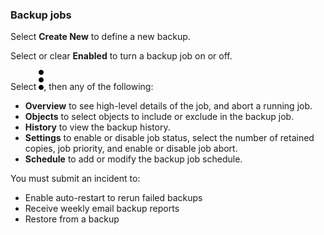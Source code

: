 ### Backup jobs

Select **Create New** to define a new backup.

Select or clear **Enabled** to turn a backup job on or off.

Select ![more_vert_kebob-15px.svg](more_vert_kebob-15px.svg), then any of the following:

- **Overview** to see high-level details of the job, and abort a running job.
- **Objects** to select objects to include or exclude in the backup job.
- **History** to view the backup history.
- **Settings** to enable or disable job status, select the number of retained copies, job priority, and enable or disable job abort.
- **Schedule** to add or modify the backup job schedule.

You must submit an incident to:

- Enable auto-restart to rerun failed backups
- Receive weekly email backup reports
- Restore from a backup
